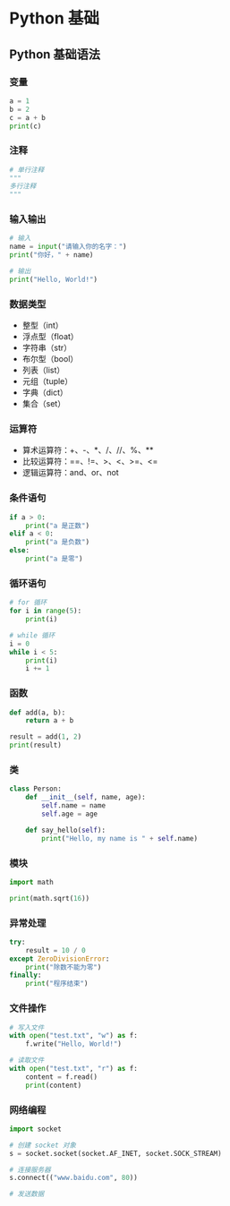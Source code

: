 # Python 基础

## Python 基础语法

### 变量

```python
a = 1
b = 2
c = a + b
print(c)
```

### 注释

```python
# 单行注释
"""
多行注释
"""
```

### 输入输出

```python
# 输入
name = input("请输入你的名字：")
print("你好，" + name)

# 输出
print("Hello, World!")
```

### 数据类型

- 整型（int）
- 浮点型（float）
- 字符串（str）
- 布尔型（bool）
- 列表（list）
- 元组（tuple）
- 字典（dict）
- 集合（set）

### 运算符

- 算术运算符：+、-、\*、/、//、%、\*\*
- 比较运算符：==、!=、>、<、>=、<=
- 逻辑运算符：and、or、not

### 条件语句

```python
if a > 0:
    print("a 是正数")
elif a < 0:
    print("a 是负数")
else:
    print("a 是零")
```

### 循环语句

```python
# for 循环
for i in range(5):
    print(i)

# while 循环
i = 0
while i < 5:
    print(i)
    i += 1
```

### 函数

```python
def add(a, b):
    return a + b

result = add(1, 2)
print(result)
```

### 类

```python
class Person:
    def __init__(self, name, age):
        self.name = name
        self.age = age

    def say_hello(self):
        print("Hello, my name is " + self.name)
```

### 模块

```python
import math

print(math.sqrt(16))
```

### 异常处理

```python
try:
    result = 10 / 0
except ZeroDivisionError:
    print("除数不能为零")
finally:
    print("程序结束")
```

### 文件操作

```python
# 写入文件
with open("test.txt", "w") as f:
    f.write("Hello, World!")

# 读取文件
with open("test.txt", "r") as f:
    content = f.read()
    print(content)
```

### 网络编程

```python
import socket

# 创建 socket 对象
s = socket.socket(socket.AF_INET, socket.SOCK_STREAM)

# 连接服务器
s.connect(("www.baidu.com", 80))

# 发送数据
```
